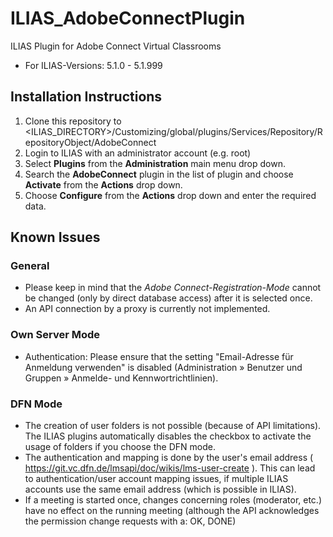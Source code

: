 # ILIAS_AdobeConnectPlugin
ILIAS Plugin for Adobe Connect Virtual Classrooms
* For ILIAS-Versions: 5.1.0 - 5.1.999

## Installation Instructions
1. Clone this repository to <ILIAS_DIRECTORY>/Customizing/global/plugins/Services/Repository/RepositoryObject/AdobeConnect
2. Login to ILIAS with an administrator account (e.g. root)
3. Select **Plugins** from the **Administration** main menu drop down.
4. Search the **AdobeConnect** plugin in the list of plugin and choose **Activate** from the **Actions** drop down.
5. Choose **Configure** from the **Actions** drop down and enter the required data.

## Known Issues

### General
* Please keep in mind that the *Adobe Connect-Registration-Mode* cannot be changed (only by direct database access) after it is selected once.
* An API connection by a proxy is currently not implemented.

### Own Server Mode
* Authentication: Please ensure that the setting "Email-Adresse für Anmeldung verwenden" is disabled (Administration » Benutzer und Gruppen » Anmelde- und Kennwortrichtlinien).

### DFN Mode
* The creation of user folders is not possible (because of API limitations). The ILIAS plugins automatically disables the checkbox to activate the usage of folders if you choose the DFN mode. 
* The authentication and mapping is done by the user's email address ( https://git.vc.dfn.de/lmsapi/doc/wikis/lms-user-create ). This can lead to authentication/user account mapping issues, if multiple ILIAS accounts use the same email address (which is possible in ILIAS).
* If a meeting is started once, changes concerning roles (moderator, etc.) have no effect on the running meeting (although the API acknowledges the permission change requests with a: OK, DONE)